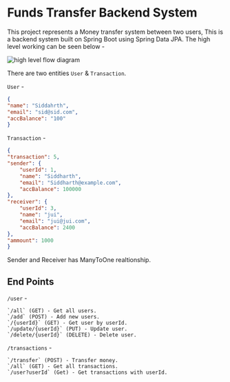 # Funds Transfer Backend System
This project represents a Money transfer system between two users, This is a backend system built on Spring Boot using Spring Data JPA. The high level working can be seen below - 

![high level flow diagram](https://github.com/sid-khuntwal/funds-transfer-spring-boot/assets/76204320/62c706c2-8407-44b3-8ac9-b8fd5f9411da)

There are two entities `User` & `Transaction`. 

`User`  -
```JSON
{
"name": "Siddahrth",
"email": "sid@sid.com",
"accBalance": "100"
}
``` 
`Transaction` - 
```JSON
{
"transaction": 5,
"sender": {
	"userId": 1,
	"name": "Siddharth",
	"email": "Siddharth@example.com",
	"accBalance": 100000
},
"receiver": {
	"userId": 3,
	"name": "jui",
	"email": "jui@jui.com",
	"accBalance": 2400
},
"ammount": 1000
}
```

Sender and Receiver has ManyToOne realtionship.

## End Points

`/user` - 

```
`/all` (GET) - Get all users.
`/add` (POST) - Add new users.
`/{userId}` (GET) - Get user by userId.
`/update/{userId}` (PUT) - Update user.
`/delete/{userId}` (DELETE) - Delete user.
```

`/transactions` - 
```
`/transfer` (POST) - Transfer money.
`/all` (GET) - Get all transactions.
`/user?userId` (Get) - Get transactions with userId.
```

